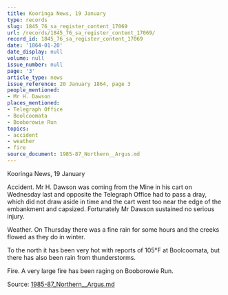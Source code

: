 ```yaml
---
title: Kooringa News, 19 January
type: records
slug: 1845_76_sa_register_content_17069
url: /records/1845_76_sa_register_content_17069/
record_id: 1845_76_sa_register_content_17069
date: '1864-01-20'
date_display: null
volume: null
issue_number: null
page: '3'
article_type: news
issue_reference: 20 January 1864, page 3
people_mentioned:
- Mr H. Dawson
places_mentioned:
- Telegraph Office
- Boolcoomata
- Booborowie Run
topics:
- accident
- weather
- fire
source_document: 1985-87_Northern__Argus.md
---
```


Kooringa News, 19 January

Accident.  Mr H. Dawson was coming from the Mine in his cart on Wednesday last and opposite the Telegraph Office had to pass a dray, which did not draw aside in time and the cart went too near the edge of the embankment and capsized.  Fortunately Mr Dawson sustained no serious injury.

Weather.  On Thursday there was a fine rain for some hours and the creeks flowed as they do in winter.

To the north it has been very hot with reports of 105°F at Boolcoomata, but there has also been rain from thunderstorms.

Fire.  A very large fire has been raging on Booborowie Run.

Source: [1985-87_Northern__Argus.md](/downloads/markdown/1985-87_Northern__Argus.md)
